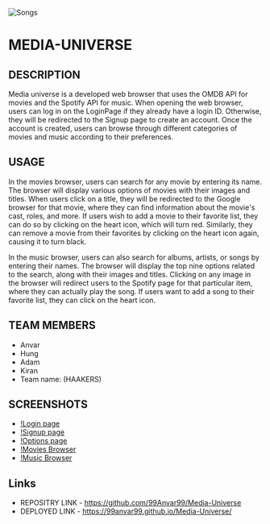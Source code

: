 ![Songs](ImageStoredSongs.PNG)
# MEDIA-UNIVERSE

## DESCRIPTION
Media universe is a developed web browser that uses the OMDB API for movies and the Spotify API for music. When opening the web browser, users can log in on the LoginPage if they already have a login ID. Otherwise, they will be redirected to the Signup page to create an account. Once the account is created, users can browse through different categories of movies and music according to their preferences.

## USAGE
In the movies browser, users can search for any movie by entering its name. The browser will display various options of movies with their images and titles. When users click on a title, they will be redirected to the Google browser for that movie, where they can find information about the movie's cast, roles, and more. If users wish to add a movie to their favorite list, they can do so by clicking on the heart icon, which will turn red. Similarly, they can remove a movie from their favorites by clicking on the heart icon again, causing it to turn black.

In the music browser, users can also search for albums, artists, or songs by entering their names. The browser will display the top nine options related to the search, along with their images and titles. Clicking on any image in the browser will redirect users to the Spotify page for that particular item, where they can actually play the song. If users want to add a song to their favorite list, they can click on the heart icon.

 ## TEAM MEMBERS
 - Anvar 
 - Hung 
 - Adam  
 - Kiran
 - Team name: (HAAKERS)

 ## SCREENSHOTS
 - [!Login page](https://github.com/99Anvar99/Media-Universe/blob/main/Assets/Images/Screenshot%20(26).png)
 - [!Signup page](https://github.com/99Anvar99/Media-Universe/blob/main/Assets/Images/Screenshot%20(27).png)
 - [!Options page](https://github.com/99Anvar99/Media-Universe/blob/main/Assets/Images/Screenshot%20(28).png)
 - [!Movies Browser](https://github.com/99Anvar99/Media-Universe/blob/main/Assets/Images/Screenshot%20(29).png)
 - [!Music Browser](https://github.com/99Anvar99/Media-Universe/blob/main/Assets/Images/Screenshot%20(30).png)
 
 ## Links

 - REPOSITRY LINK - https://github.com/99Anvar99/Media-Universe
 - DEPLOYED LINK - https://99anvar99.github.io/Media-Universe/

